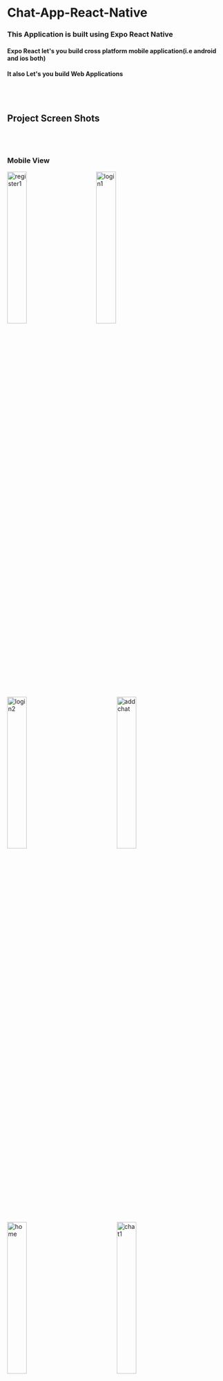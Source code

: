 # Chat-App-React-Native

<h3>This Application is built using Expo React Native</h3>
<h4>Expo React let's you build cross platform mobile application(i.e android and ios both)</h4>
<h4>It also Let's you build Web Applications</h4>
<br><br>

<h2>Project Screen Shots</h2>
<br><br>
<h3>Mobile View</h3>
<p float="left">
<img style="width:30%;" alt="register1" src="https://user-images.githubusercontent.com/108358367/204099697-6da930c0-a43f-46df-ad5b-d2b3345885bc.png" >
&nbsp;&nbsp;&nbsp;&nbsp;&nbsp;&nbsp;&nbsp;&nbsp;&nbsp;&nbsp;&nbsp;&nbsp;
<img style="width:30%;" alt="login1" src="https://user-images.githubusercontent.com/108358367/204099679-e6c2e6bf-5b2a-44f7-97c1-b5850eefd8c8.png" >
</p>
<br>
<p float="left">
<img style="width:30%;" alt="login2" src="https://user-images.githubusercontent.com/108358367/204099674-7fbdbffb-c519-47ee-aad2-1fba84efba55.png" >
&nbsp;&nbsp;&nbsp;&nbsp;&nbsp;&nbsp;&nbsp;&nbsp;&nbsp;&nbsp;&nbsp;&nbsp;&nbsp;&nbsp;&nbsp;&nbsp;&nbsp;&nbsp;&nbsp;&nbsp;&nbsp;&nbsp;&nbsp;&nbsp;
<img style="width:30%;" alt="addchat" src="https://user-images.githubusercontent.com/108358367/204099734-e20400ee-524f-4655-871c-b36eddc3f4df.png" >
</p>
<br>
<p float="left">
<img style="width:30%;" alt="home" src="https://user-images.githubusercontent.com/108358367/204099766-d877d2b5-1edc-4ab2-a9e6-e6b2cbc2513c.png" >
&nbsp;&nbsp;&nbsp;&nbsp;&nbsp;&nbsp;&nbsp;&nbsp;&nbsp;&nbsp;&nbsp;&nbsp;&nbsp;&nbsp;&nbsp;&nbsp;&nbsp;&nbsp;&nbsp;&nbsp;&nbsp;&nbsp;&nbsp;&nbsp;
<img style="width:30%;" alt="chat1" src="https://user-images.githubusercontent.com/108358367/204099742-82d6cebd-9d3a-42d0-9c0c-378ad42bd892.png" >
</p>
<br>
<p float="left">
<img style="width:30%;" alt="chat2" src="https://user-images.githubusercontent.com/108358367/204099756-99f19a60-b714-42f7-aaca-96c575344632.png" >
&nbsp;&nbsp;&nbsp;&nbsp;&nbsp;&nbsp;&nbsp;&nbsp;&nbsp;&nbsp;&nbsp;&nbsp;&nbsp;&nbsp;&nbsp;&nbsp;&nbsp;&nbsp;&nbsp;&nbsp;&nbsp;&nbsp;&nbsp;&nbsp;
<img style="width:30%;" alt="logout" src="https://user-images.githubusercontent.com/108358367/204099680-b96b965f-2549-45c7-892e-1026626a2dc3.png" >
</p>




<br><br><br><br>

<h3>Web View</h3>
<br>
<img width="960" alt="web1" src="https://user-images.githubusercontent.com/108358367/204099707-c6341540-1c32-4fdf-bc29-7591cdf27213.png">
<br><br>
<img width="960" alt="web2" src="https://user-images.githubusercontent.com/108358367/204099711-03a8edec-eb6d-4f5b-be8f-b358f373209a.png">
<br><br>
<img width="957" alt="web3" src="https://user-images.githubusercontent.com/108358367/204099717-d304b76e-05e3-46f7-9991-e49e6f5457a1.png">
<br><br>
<img width="960" alt="web4" src="https://user-images.githubusercontent.com/108358367/204099721-655637c5-5c50-47c3-bf0b-5b088d222865.png">
<br><br>
<img width="960" alt="web5" src="https://user-images.githubusercontent.com/108358367/204099726-3ba0e105-c06a-48b6-b94c-f3d067aaa43c.png">

